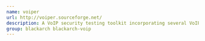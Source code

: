 ```yaml
---
name: voiper
url: http://voiper.sourceforge.net/
description: A VoIP security testing toolkit incorporating several VoIP fuzzers and auxiliary tools to assist the auditor.
group: blackarch blackarch-voip
---
```

